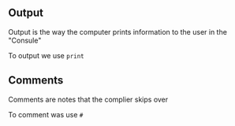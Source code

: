 ## Output

Output is the way the computer prints information to the user in the "Consule" 

To output we use `print` 

## Comments

Comments are notes that the complier skips over

To comment was use `#`